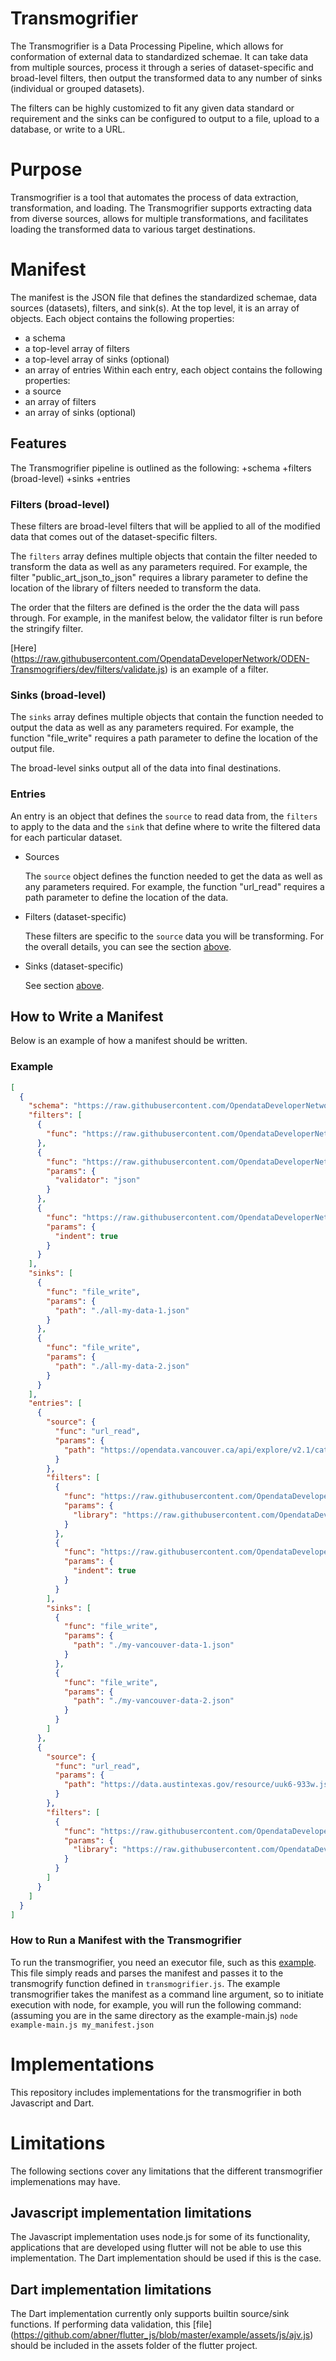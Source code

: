 # Transmogrifier
The Transmogrifier is a Data Processing Pipeline, which allows for conformation of external data to standardized schemae. It can take data from multiple sources, process it through a series of dataset-specific and broad-level filters, then output the transformed data to any number of sinks (individual or grouped datasets).

The filters can be highly customized to fit any given data standard or requirement and the sinks can be configured to output to a file, upload to a database, or write to a URL. 


# Purpose
Transmogrifier is a tool that automates the process of data extraction, transformation, and loading. The Transmogrifier supports extracting data from diverse sources, allows for multiple transformations, and facilitates loading the transformed data to various target destinations.

# Manifest
The manifest is the JSON file that defines the standardized schemae, data sources (datasets), filters, and sink(s). At the top level, it is an array of objects. Each object contains the following properties:
- a schema
- a top-level array of filters
- a top-level array of sinks (optional)
- an array of entries
Within each entry, each object contains the following properties:
- a source
- an array of filters
- an array of sinks (optional)

## Features
The Transmogrifier pipeline is outlined as the following: 
+schema
+filters (broad-level) 
+sinks
+entries

### Filters (broad-level)
These filters are broad-level filters that will be applied to all of the modified data that comes out of the dataset-specific filters.

The `filters` array defines multiple objects that contain the filter needed to transform the data as well as any parameters required. For example, the filter "public_art_json_to_json" requires a library parameter to define the location of the library of filters needed to transform the data.

The order that the filters are defined is the order the the data will pass through. For example, in the manifest below, the validator filter is run before the stringify filter.

[Here] (https://raw.githubusercontent.com/OpendataDeveloperNetwork/ODEN-Transmogrifiers/dev/filters/validate.js) is an example of a filter.

### Sinks (broad-level)
The `sinks` array defines multiple objects that contain the function needed to output the data as well as any parameters required. For example, the function "file_write" requires a path parameter to define the location of the output file.

The broad-level sinks output all of the data into final destinations.


### Entries
An entry is an object that defines the `source` to read data from, the `filters` to apply to the data and the `sink` that define where to write the filtered data for each particular dataset. 
- Sources

   The `source` object defines the function needed to get the data as well as any parameters required. For example, the function "url_read" requires a path parameter to define the location of the data.
- Filters (dataset-specific)

   These filters are specific to the `source` data you will be transforming. For the overall details, you can see the section [above](#Filters).
- Sinks (dataset-specific)
  

   See section [above](#Sinks).


## How to Write a Manifest
Below is an example of how a manifest should be written.
### Example
```json
[
  {
    "schema": "https://raw.githubusercontent.com/OpendataDeveloperNetwork/ODEN-Transmogrifiers/dev/schemas/public-art.json",
    "filters": [
      {
        "func": "https://raw.githubusercontent.com/OpendataDeveloperNetwork/ODEN-Transmogrifiers/ms-ss-rg-collector-update/collectors/collector-json.js"
      },
      {
        "func": "https://raw.githubusercontent.com/OpendataDeveloperNetwork/ODEN-Transmogrifiers/dev/filters/validate.js",
        "params": {
          "validator": "json"
        }
      },
      {
        "func": "https://raw.githubusercontent.com/OpendataDeveloperNetwork/ODEN-Transmogrifiers/dev/filters/stringify.js",
        "params": {
          "indent": true
        }
      }
    ],
    "sinks": [
      {
        "func": "file_write",
        "params": {
          "path": "./all-my-data-1.json"
        }
      },
      {
        "func": "file_write",
        "params": {
          "path": "./all-my-data-2.json"
        }
      }
    ],
    "entries": [
      {
        "source": {
          "func": "url_read",
          "params": {
            "path": "https://opendata.vancouver.ca/api/explore/v2.1/catalog/datasets/public-art/exports/json?lang=en&timezone=America%2FLos_Angeles"
          }
        },
        "filters": [
          {
            "func": "https://raw.githubusercontent.com/OpendataDeveloperNetwork/ODEN-Transmogrifiers/dev/filters/canada/british-columbia/vancouver/public-art-json-to-json.js",
            "params": {
              "library": "https://raw.githubusercontent.com/OpendataDeveloperNetwork/ODEN-Transmogrifiers/dev/libraries/standard.js"
            }
          },
          {
            "func": "https://raw.githubusercontent.com/OpendataDeveloperNetwork/ODEN-Transmogrifiers/dev/filters/stringify.js",
            "params": {
              "indent": true
            }
          }
        ],
        "sinks": [
          {
            "func": "file_write",
            "params": {
              "path": "./my-vancouver-data-1.json"
            }
          },
          {
            "func": "file_write",
            "params": {
              "path": "./my-vancouver-data-2.json"
            }
          }
        ]
      },
      {
        "source": {
          "func": "url_read",
          "params": {
            "path": "https://data.austintexas.gov/resource/uuk6-933w.json"
          }
        },
        "filters": [
          {
            "func": "https://raw.githubusercontent.com/OpendataDeveloperNetwork/ODEN-Transmogrifiers/dev/filters/united-states/texas/austin/public-art-json-to-json.js",
            "params": {
              "library": "https://raw.githubusercontent.com/OpendataDeveloperNetwork/ODEN-Transmogrifiers/dev/libraries/standard.js"
            }
          }
        ]
      }
    ]
  }
]
```

### How to Run a Manifest with the Transmogrifier

To run the transmogrifier, you need an executor file, such as this [example](https://github.com/transmogrifier-io/transmogrifier/blob/dev/example-main.js). 
This file simply reads and parses the manifest and passes it to the transmogrify function defined in `transmogrifier.js`.
The example transmogrifier takes the manifest as a command line argument, so to initiate execution with node, for example, you will run the following command:
(assuming you are in the same directory as the example-main.js) 
`node example-main.js my_manifest.json` 

# Implementations
This repository includes implementations for the transmogrifier in both Javascript and Dart.

# Limitations
The following sections cover any limitations that the different transmogrifier implemenations may have.

## Javascript implementation limitations
The Javascript implementation uses node.js for some of its functionality, applications that are developed using flutter will
not be able to use this implementation. The Dart implementation should be used if this is the case.

## Dart implementation limitations
The Dart implementation currently only supports builtin source/sink functions. 
If performing data validation, this [file] (https://github.com/abner/flutter_js/blob/master/example/assets/js/ajv.js) should be included in the assets folder of the flutter project.


